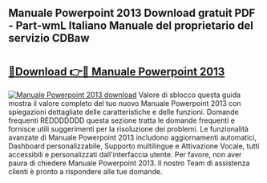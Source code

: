 ## Manuale Powerpoint 2013 Download gratuit PDF - Part-wmL Italiano Manuale del proprietario del servizio CDBaw

# <h2><a href="http://dfgzzp.blite.top/?on=Manuale+Powerpoint+2013">🔗Download 👉🔴 Manuale Powerpoint 2013</a></h2>

[![Manuale Powerpoint 2013 download](https://i.imgur.com/lujVjoI.png)](http://dfgzzp.blite.top/?on=Manuale+Powerpoint+2013)
Valore di sblocco questa guida mostra il valore completo del tuo nuovo Manuale Powerpoint 2013 con spiegazioni dettagliate delle caratteristiche e delle funzioni. Domande frequenti REDDDDDDD questa sezione tratta le domande frequenti e fornisce utili suggerimenti per la risoluzione dei problemi. Le funzionalità avanzate di Manuale Powerpoint 2013 includono aggiornamenti automatici, Dashboard personalizzabile, Supporto multilingue e Attivazione Vocale, tutti accessibili e personalizzati dall'interfaccia utente. Per favore, non aver paura di chiedere Manuale Powerpoint 2013. Il nostro Team di assistenza clienti è pronto a rispondere alle tue domande.
